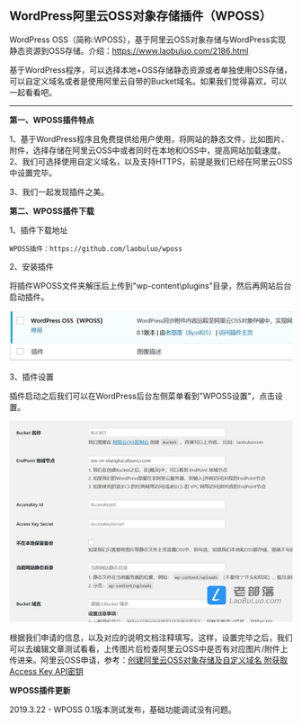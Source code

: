 
WordPress阿里云OSS对象存储插件（WPOSS）
----------------------------

WordPress OSS（简称:WPOSS），基于阿里云OSS对象存储与WordPress实现静态资源到OSS存储。介绍：https://www.laobuluo.com/2186.html

基于WordPress程序，可以选择本地+OSS存储静态资源或者单独使用OSS存储，可以自定义域名或者是使用阿里云自带的Bucket域名。如果我们觉得喜欢，可以一起看看吧。

--------------------

**第一、WPOSS插件特点**

1、基于WordPress程序且免费提供给用户使用，将网站的静态文件，比如图片、附件，选择存储在阿里云OSS中或者同时在本地和OSS中，提高网站加载速度。
2、我们可选择使用自定义域名，以及支持HTTPS，前提是我们已经在阿里云OSS中设置完毕。

3、我们一起发现插件之美。

**第二、WPOSS插件下载**

1、插件下载地址

    WPOSS插件：https://github.com/laobuluo/wposs

2、安装插件

将插件WPOSS文件夹解压后上传到"wp-content\plugins"目录，然后再网站后台启动插件。

![请输入图片描述][1]

3、插件设置

插件启动之后我们可以在WordPress后台左侧菜单看到"WPOSS设置"，点击设置。

![请输入图片描述][2]

根据我们申请的信息，以及对应的说明文档注释填写。这样，设置完毕之后，我们可以去编辑文章测试看看，上传图片后检查阿里云OSS中是否有对应图片/附件上传进来。阿里云OSS申请，参考：[创建阿里云OSS对象存储及自定义域名 附获取Access Key API密钥][3]


**WPOSS插件更新**

2019.3.22 - WPOSS 0.1版本测试发布，基础功能调试没有问题。


  [1]: https://raw.githubusercontent.com/laobuluo/wposs/master/wpoos-1-1.jpg
  [2]: https://raw.githubusercontent.com/laobuluo/wposs/master/wpoos-1-2.jpg
  [3]: https://www.laobuluo.com/2228.html